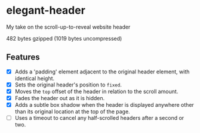 elegant-header
==============

My take on the scroll-up-to-reveal website header

482 bytes gzipped (1019 bytes uncompressed)

Features
--------
* [x] Adds a 'padding' element adjacent to the original header element, with identical height.
* [x] Sets the original header's position to `fixed`.
* [x] Moves the `top` offset of the header in relation to the scroll amount.
* [x] Fades the header out as it is hidden.
* [x] Adds a subtle box shadow when the header is displayed anywhere other than its original location at the top of the page.
* [ ] Uses a timeout to cancel any half-scrolled headers after a second or two.